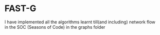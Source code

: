 # FAST-G

I have implemented all the algorithms learnt till(and including) network flow in the SOC (Seasons of Code) in the graphs folder

